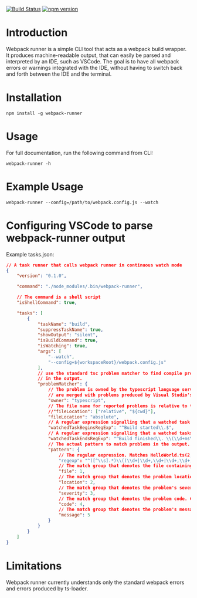 [![Build Status](https://travis-ci.org/use-strict/webpack-runner.svg?branch=master)](https://travis-ci.org/use-strict/webpack-runner)
[![npm version](https://badge.fury.io/js/webpack-runner.svg)](https://badge.fury.io/js/webpack-runner)

# Introduction

Webpack runner is a simple CLI tool that acts as a webpack build wrapper.
It produces machine-readable output, that can easily be parsed and interpreted by an IDE, such as VSCode.
The goal is to have all webpack errors or warnings integrated with the IDE, without having to switch
back and forth between the IDE and the terminal.

# Installation

```
npm install -g webpack-runner
```

# Usage

For full documentation, run the following command from CLI:
```
webpack-runner -h
```

# Example Usage

```
webpack-runner --config=/path/to/webpack.config.js --watch
```

# Configuring VSCode to parse webpack-runner output

Example tasks.json:
```json
// A task runner that calls webpack runner in continuous watch mode
{
    "version": "0.1.0",

    "command": "./node_modules/.bin/webpack-runner",

    // The command is a shell script
    "isShellCommand": true,

    "tasks": [
        {
            "taskName": "build",
            "suppressTaskName": true,
            "showOutput": "silent",
            "isBuildCommand": true,
            "isWatching": true,
            "args": [
                "--watch",
                "--config=${workspaceRoot}/webpack.config.js"
            ],
            // use the standard tsc problem matcher to find compile problems
            // in the output.
            "problemMatcher": {
                // The problem is owned by the typescript language service. Ensure that the problems
                // are merged with problems produced by Visual Studio's language service.
                "owner": "typescript",
                // The file name for reported problems is relative to the current working directory.
                //"fileLocation": ["relative", "${cwd}"],
                "fileLocation": "absolute",
                // A regular expression signalling that a watched task begins executing (usually triggered through file watching).
                "watchedTaskBeginsRegExp": "^Build started\\.$",
                // A regular expression signalling that a watched tasks ends executing.
                "watchedTaskEndsRegExp": "^Build finished\\. \\(\\d+ms\\)$",
                // The actual pattern to match problems in the output.
                "pattern": {
                    // The regular expression. Matches HelloWorld.ts(2,10): error TS2339: Property 'logg' does not exist on type 'Console'.
                    "regexp": "^([^\\s].*)\\((\\d+|\\d+,\\d+|\\d+,\\d+,\\d+,\\d+)\\):\\s+(error|warning|info)\\s+([A-Za-z0-9-_]+)\\s*:\\s*(.*)$",
                    // The match group that denotes the file containing the problem.
                    "file": 1,
                    // The match group that denotes the problem location.
                    "location": 2,
                    // The match group that denotes the problem's severity. Can be omitted.
                    "severity": 3,
                    // The match group that denotes the problem code. Can be omitted.
                    "code": 4,
                    // The match group that denotes the problem's message.
                    "message": 5
                }
            }
        }
    ]
}
```

# Limitations

Webpack runner currently understands only the standard webpack errors and errors produced by ts-loader.
